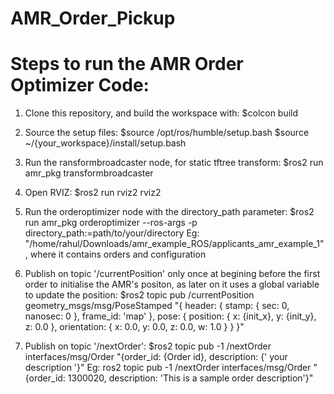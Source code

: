 ﻿# AMR_Order_Pickup
# Steps to run the AMR Order Optimizer Code:

1. Clone this repository, and build the workspace with:
   $colcon build

2. Source the setup files:
   $source /opt/ros/humble/setup.bash
   $source ~/{your_workspace}/install/setup.bash

3. Run the ransformbroadcaster node, for static tftree transform:
   $ros2 run amr_pkg transformbroadcaster
   
5. Open RVIZ:
   $ros2 run rviz2 rviz2

6. Run the orderoptimizer node with the directory_path parameter:
   $ros2 run amr_pkg orderoptimizer --ros-args -p directory_path:=path/to/your/directory
   Eg: "/home/rahul/Downloads/amr_example_ROS/applicants_amr_example_1" , where it contains orders and configuration

7. Publish on topic '/currentPosition' only once at begining before the first order to initialise the AMR's positon, as later on it uses a global
   variable to update the position:
   $ros2 topic pub /currentPosition geometry_msgs/msg/PoseStamped "{
     header: {
       stamp: { sec: 0, nanosec: 0 },
       frame_id: 'map'
     },
     pose: {
       position: { x: {init_x}, y: {init_y}, z: 0.0 },
       orientation: { x: 0.0, y: 0.0, z: 0.0, w: 1.0 }
     }
   }"

9. Publish on topic '/nextOrder':
   $ros2 topic pub -1 /nextOrder interfaces/msg/Order "{order_id: {Order id}, description: {' your description '}"
   Eg: ros2 topic pub -1 /nextOrder interfaces/msg/Order "{order_id: 1300020, description: 'This is a sample order description'}"










